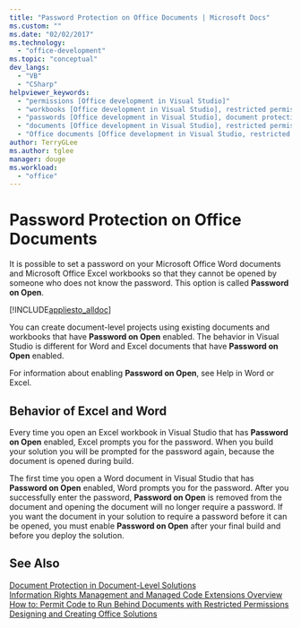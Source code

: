 ```yaml
---
title: "Password Protection on Office Documents | Microsoft Docs"
ms.custom: ""
ms.date: "02/02/2017"
ms.technology: 
  - "office-development"
ms.topic: "conceptual"
dev_langs: 
  - "VB"
  - "CSharp"
helpviewer_keywords: 
  - "permissions [Office development in Visual Studio]"
  - "workbooks [Office development in Visual Studio], restricted permissions"
  - "passwords [Office development in Visual Studio], document protections"
  - "documents [Office development in Visual Studio], restricted permissions"
  - "Office documents [Office development in Visual Studio, restricted permissions"
author: TerryGLee
ms.author: tglee
manager: douge
ms.workload: 
  - "office"
---
```

# Password Protection on Office Documents
  It is possible to set a password on your Microsoft Office Word documents and Microsoft Office Excel workbooks so that they cannot be opened by someone who does not know the password. This option is called **Password on Open**.  
  
 [!INCLUDE[appliesto_alldoc](../vsto/includes/appliesto-alldoc-md.md)]  
  
 You can create document-level projects using existing documents and workbooks that have **Password on Open** enabled. The behavior in Visual Studio is different for Word and Excel documents that have **Password on Open** enabled.  
  
 For information about enabling **Password on Open**, see Help in Word or Excel.  
  
## Behavior of Excel and Word  
 Every time you open an Excel workbook in Visual Studio that has **Password on Open** enabled, Excel prompts you for the password. When you build your solution you will be prompted for the password again, because the document is opened during build.  
  
 The first time you open a Word document in Visual Studio that has **Password on Open** enabled, Word prompts you for the password. After you successfully enter the password, **Password on Open** is removed from the document and opening the document will no longer require a password. If you want the document in your solution to require a password before it can be opened, you must enable **Password on Open** after your final build and before you deploy the solution.  
  
## See Also  
 [Document Protection in Document-Level Solutions](../vsto/document-protection-in-document-level-solutions.md)   
 [Information Rights Management and Managed Code Extensions Overview](../vsto/information-rights-management-and-managed-code-extensions-overview.md)   
 [How to: Permit Code to Run Behind Documents with Restricted Permissions](../vsto/how-to-permit-code-to-run-behind-documents-with-restricted-permissions.md)   
 [Designing and Creating Office Solutions](../vsto/designing-and-creating-office-solutions.md)  
  
  
